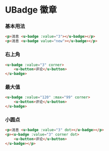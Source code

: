 # UBadge 徽章

### 基本用法

``` html
<p>消息 <u-badge :value="3"></u-badge></p>
<p>消息 <u-badge value="new"></u-badge></p>
```

### 右上角

``` html
<u-badge :value="3" corner>
    <u-button>评论</u-button>
</u-badge>
```

### 最大值

``` html
<u-badge :value="120" :max="99" corner>
    <u-button>评论</u-button>
</u-badge>
```

### 小圆点

``` html
<p>消息 <u-badge :value="3" dot></u-badge></p>
<p><u-badge :value="3" corner dot>
    <u-button>评论</u-button>
</u-badge></p>
```
